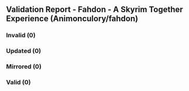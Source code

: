 ## Validation Report - Fahdon - A Skyrim Together Experience (Animonculory/fahdon)


### Invalid (0)
### Updated (0)
### Mirrored (0)
### Valid (0)
